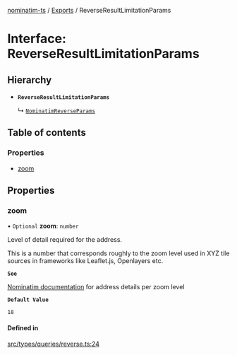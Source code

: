 [nominatim-ts](../README.md) / [Exports](../modules.md) / ReverseResultLimitationParams

# Interface: ReverseResultLimitationParams

## Hierarchy

- **`ReverseResultLimitationParams`**

  ↳ [`NominatimReverseParams`](NominatimReverseParams.md)

## Table of contents

### Properties

- [zoom](ReverseResultLimitationParams.md#zoom)

## Properties

### zoom

• `Optional` **zoom**: `number`

Level of detail required for the address.

This is a number that corresponds roughly to the zoom level used in XYZ tile sources in frameworks like Leaflet.js, Openlayers etc.

**`See`**

[Nominatim documentation](https://nominatim.org/release-docs/develop/api/Reverse/#result-limitation) for address details per zoom level

**`Default Value`**

`18`

#### Defined in

[src/types/queries/reverse.ts:24](https://github.com/blksnk/nominatim-js/blob/a025e65/src/types/queries/reverse.ts#L24)
